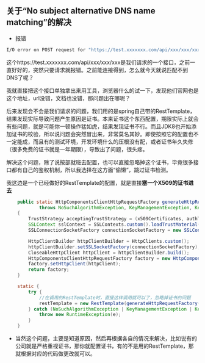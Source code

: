 ## 关于“No subject alternative DNS name matching”的解决

* 报错
```sh
I/O error on POST request for "https://test.xxxxxxx.com/api/xxx/xxx/xxx": java.security.cert.CertificateException: No subject alternative DNS name matching test.xxxxxxx.com found.;
```

这个https://test.xxxxxxx.com/api/xxx/xxx/xxx是我们请求的一个接口，之前一直好好的，突然只要请求就报错。之前能连接得到，怎么就今天就说匹配不到DNS了呢？

我就直接把这个接口单独拿出来用工具，浏览器什么的试一下，发现他们官网也是这个地址，url没错，文档也没错，那问题出在哪呢？

后来发现会不会是我们请求的问题，我们用的是spring自己带的RestTemplate，结果发现实际导致问题产生原因是证书。本来证书这个东西配置，期限实际上就会有些问题，就是可能你一顿操作猛如虎，结果发现证书不行。而且JDK8也开始添加证书的校验，所以说问题会突然冒出来，非常莫名其妙。即使按照它的配置也不一定能成，而且有的测试环境，开发环境什么的压根没有配，或者证书年久失修（很多免费的证书就是一年期限），导致出了问题，很头疼。

解决这个问题，除了说按部就班去配置，也可以直接忽略掉这个证书，毕竟很多接口都有自己的鉴权机制，所以我选择在这方面“偷懒”，跳过证书检测。

我这边是一个已经做好的RestTemplate的配置，就是直接**塞一个X509的证书进去**

```java
    public static HttpComponentsClientHttpRequestFactory generateHttpRequestFactory()
            throws NoSuchAlgorithmException, KeyManagementException, KeyStoreException
    {
        TrustStrategy acceptingTrustStrategy = (x509Certificates, authType) -> true;
        SSLContext sslContext = SSLContexts.custom().loadTrustMaterial(null, acceptingTrustStrategy).build();
        SSLConnectionSocketFactory connectionSocketFactory = new SSLConnectionSocketFactory(sslContext, new NoopHostnameVerifier());

        HttpClientBuilder httpClientBuilder = HttpClients.custom();
        httpClientBuilder.setSSLSocketFactory(connectionSocketFactory);
        CloseableHttpClient httpClient = httpClientBuilder.build();
        HttpComponentsClientHttpRequestFactory factory = new HttpComponentsClientHttpRequestFactory();
        factory.setHttpClient(httpClient);
        return factory;
    }

    static {
        try {
            //在调用的RestTemplate时，直接这样调用就可以了，忽略掉证书的问题
            restTemplate = new RestTemplate(generateHttpRequestFactory());
        } catch (NoSuchAlgorithmException | KeyManagementException | KeyStoreException e) {
            throw new RuntimeException(e);
        }
    }

```
* 当然这个问题，主要是知道原因，然后再根据各自的情况来解决，比如说有的公司就是严格重视证书，那你就配置证书，有的不是用的RestTemplate，那就根据对应的代码做更改就可以。




































































